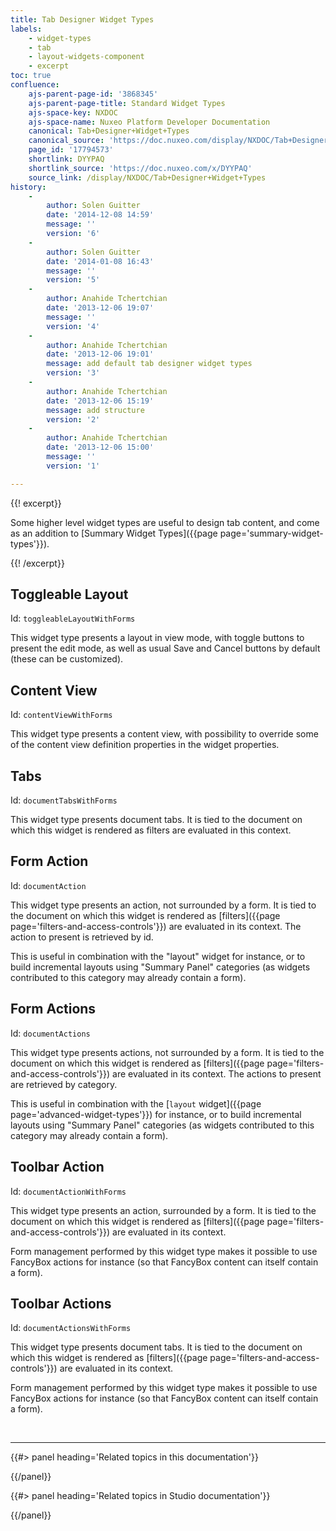 ```yaml
---
title: Tab Designer Widget Types
labels:
    - widget-types
    - tab
    - layout-widgets-component
    - excerpt
toc: true
confluence:
    ajs-parent-page-id: '3868345'
    ajs-parent-page-title: Standard Widget Types
    ajs-space-key: NXDOC
    ajs-space-name: Nuxeo Platform Developer Documentation
    canonical: Tab+Designer+Widget+Types
    canonical_source: 'https://doc.nuxeo.com/display/NXDOC/Tab+Designer+Widget+Types'
    page_id: '17794573'
    shortlink: DYYPAQ
    shortlink_source: 'https://doc.nuxeo.com/x/DYYPAQ'
    source_link: /display/NXDOC/Tab+Designer+Widget+Types
history:
    - 
        author: Solen Guitter
        date: '2014-12-08 14:59'
        message: ''
        version: '6'
    - 
        author: Solen Guitter
        date: '2014-01-08 16:43'
        message: ''
        version: '5'
    - 
        author: Anahide Tchertchian
        date: '2013-12-06 19:07'
        message: ''
        version: '4'
    - 
        author: Anahide Tchertchian
        date: '2013-12-06 19:01'
        message: add default tab designer widget types
        version: '3'
    - 
        author: Anahide Tchertchian
        date: '2013-12-06 15:19'
        message: add structure
        version: '2'
    - 
        author: Anahide Tchertchian
        date: '2013-12-06 15:00'
        message: ''
        version: '1'

---
```

{{! excerpt}}

Some higher level widget types are useful to design tab content, and come as an addition to [Summary Widget Types]({{page page='summary-widget-types'}}).

{{! /excerpt}}

## Toggleable Layout

Id: `toggleableLayoutWithForms`

This widget type presents a layout in view mode, with toggle buttons to present the edit mode, as well as usual Save and Cancel buttons by default (these can be customized).

## Content View

Id: `contentViewWithForms`

This widget type presents a content view, with possibility to override some of the content view definition properties in the widget properties.

## Tabs

Id: `documentTabsWithForms`

This widget type presents document tabs. It is tied to the document on which this widget is rendered as filters are evaluated in this context.

## Form Action

Id: `documentAction`

This widget type presents an action, not surrounded by a form. It is tied to the document on which this widget is rendered as [filters]({{page page='filters-and-access-controls'}}) are evaluated in its context. The action to present is retrieved by id.

This is useful in combination with the "layout" widget for instance, or to build incremental layouts using "Summary Panel" categories (as widgets contributed to this category may already contain a form).

## Form Actions

Id: `documentActions`

This widget type presents actions, not surrounded by a form. It is tied to the document on which this widget is rendered as [filters]({{page page='filters-and-access-controls'}}) are evaluated in its context. The actions to present are retrieved by category.

This is useful in combination with the [`layout` widget]({{page page='advanced-widget-types'}}) for instance, or to build incremental layouts using "Summary Panel" categories (as widgets contributed to this category may already contain a form).

## Toolbar Action

Id: `documentActionWithForms`

This widget type presents an action, surrounded by a form. It is tied to the document on which this widget is rendered as [filters]({{page page='filters-and-access-controls'}}) are evaluated in its context.

Form management performed by this widget type makes it possible to use FancyBox actions for instance (so that FancyBox content can itself contain a form).

## Toolbar Actions

Id: `documentActionsWithForms`

This widget type presents document tabs. It is tied to the document on which this widget is rendered as [filters]({{page page='filters-and-access-controls'}}) are evaluated in its context.

Form management performed by this widget type makes it possible to use FancyBox actions for instance (so that FancyBox content can itself contain a form).

&nbsp;

* * *

<div class="row" data-equalizer data-equalize-on="medium"><div class="column medium-6">{{#> panel heading='Related topics in this documentation'}}

{{/panel}}</div><div class="column medium-6">{{#> panel heading='Related topics in Studio documentation'}}

{{/panel}}</div></div>